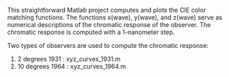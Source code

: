 This straightforward Matlab project computes and plots the CIE color matching functions. 
The functions x(wave), y(wave), and z(wave) serve as numerical descriptions of 
the chromatic response of the observer. The chromatic response is computed with a 1-nanometer step.

Two types of observers are used to compute the chromatic response:
1) 2 degrees 1931  : xyz_curves_1931.m
2) 10 degrees 1964 : xyz_curves_1964.m

